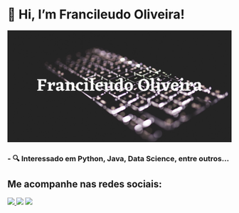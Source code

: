 # 👋 Hi, I’m Francileudo Oliveira!


![foto de perfil](https://github.com/fransilva0/fransilva0/blob/main/Francileudo%20Oliveira.jpg)


### - 🔍 Interessado em Python, Java, Data Science, entre outros...


## Me acompanhe nas redes sociais:

<a href="https://twitter.com/Fran_Silva0"><img src="https://img.icons8.com/nolan/50/twitter.png"/> </a>
<a href="https://www.instagram.com/francileudo77"><img src="https://img.icons8.com/nolan/50/instagram-new.png"/></a>
<a href="https://www.linkedin.com/in/francileudo-oliveira"><img src="https://img.icons8.com/nolan/50/linkedin.png"/></a>
